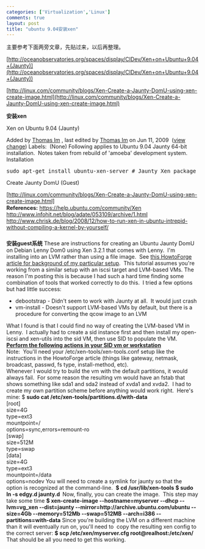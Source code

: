 ```yaml
--- 
categories: ['Virtualization','Linux']
comments: true
layout: post
title: "ubuntu 9.04安装xen"
---
```

主要参考下面两旁文章，先贴过来，以后再整理。

[http://oceanobservatories.org/spaces/display/CIDev/Xen+on+Ubuntu+9.04+(Jaunty)](http://oceanobservatories.org/spaces/display/CIDev/Xen+on+Ubuntu+9.04+(Jaunty))

[http://linux.com/community/blogs/Xen-Create-a-Jaunty-DomU-using-xen-create-image.html](http://linux.com/community/blogs/Xen-Create-a-Jaunty-DomU-using-xen-create-image.html)

**安装xen**

Xen on Ubuntu 9.04 (Jaunty) 

Added by <a href="http://oceanobservatories.org/spaces/display/~thim">Thomas Im</a> , last edited by <a href="http://oceanobservatories.org/spaces/display/~thim">Thomas Im</a> on Jun 11, 2009  (<a href="http://oceanobservatories.org/spaces/pages/diffpages.action?pageId=18353165&originalId=18353171">view change</a>) 
Labels:  
(None) 
Following applies to Ubuntu 9.04 Jaunty 64-bit installation.  Notes taken from rebuild of 'amoeba' development system. 
Installation
<pre>sudo apt-get install ubuntu-xen-server # Jaunty Xen package does not include the dom0 Xen kernel so these must be installed separately  wget http://security.debian.org/debian-security/pool/updates/main/l/linux-2.6/linux-modules-2.6.26-2-xen-amd64_2.6.26-15lenny3_amd64.deb wget http://security.debian.org/debian-security/pool/updates/main/l/linux-2.6/linux-image-2.6.26-2-xen-amd64_2.6.26-15lenny3_amd64.deb  sudo dpkg -i linux-modules-2.6.26-2-xen-amd64_2.6.26-15lenny3_amd64.deb linux-image-2.6.26-2-xen-amd64_2.6.26-15lenny3_amd64.deb  sudo apt-get install python2.5 shutdown -r now   sudo vim /etc/network/interfaces .. auto eth0 iface eth0 inet static   address xxx.xxx.xxx.xxx   gateway xxx.xxx.xxx.xxx   netmask 255.255.255.0   sudo vim /etc/resolv.conf ... domain ucsd.edu search ucsd.edu  nameserver xxx.xxx.xxx.xxx nameserver xxx.xxx.xxx.xxx   sudo /etc/init.d/networking restart  </pre>Create Jaunty DomU (Guest) 
[http://linux.com/community/blogs/Xen-Create-a-Jaunty-DomU-using-xen-create-image.html] 
<img src="http://oceanobservatories.org/spaces/images/icons/emoticons/information.gif" border="0" width="16" height="16" align="absMiddle"><br><strong><strong>References:</strong></strong> 
<a href="https://help.ubuntu.com/community/Xen">https://help.ubuntu.com/community/Xen</a><br><a href="http://www.infohit.net/blog/adate/053109/archive/1.html">http://www.infohit.net/blog/adate/053109/archive/1.html</a><br><a href="http://www.chrisk.de/blog/2008/12/how-to-run-xen-in-ubuntu-intrepid-without-compiling-a-kernel-by-yourself/">http://www.chrisk.de/blog/2008/12/how-to-run-xen-in-ubuntu-intrepid-without-compiling-a-kernel-by-yourself/</a> 
<h3></h3>

<strong>安装guest系统</strong>
These are instructions for creating an Ubuntu Jaunty DomU on Debian Lenny Dom0 using Xen 3.2.1 that comes with Lenny.  I'm installing into an LVM rather than using a file image.  See <a href="http://www.howtoforge.com/xen-live-migration-of-an-lvm-based-virtual-machine-with-iscsi-on-debian-lenny">this HowtoForge article for background of my particular setup</a>.  This tutorial assumes you're working from a similar setup with an iscsi target and LVM-based VMs. 
The reason I'm posting this is because I had such a hard time finding some combination of tools that worked correctly to do this.  I tried a few options but had little success: 
<ul>
<li>debootstrap - Didn't seem to work with Jaunty at all.  It would just crash </li>
<li>vm-install - Doesn't support LVM-based VMs by default, but there is a procedure for converting the qcow image to an LVM</li>
</ul>
What I found is that I could find no way of creating the LVM-based VM in Lenny.  I actually had to create a sid instance first and then install my open-iscsi and xen-utils into the sid VM, then use SID to populate the VM.  <br><u><strong>Perform the following actions in your SID vm or workstation</strong></u><br>
Note:  You'll need your /etc/xen-tools/xen-tools.conf setup like the instructions in the HowtoForge article (things like gateway, netmask, broadcast, passwd, fs type, install-method, etc).<br>
Whenever I would try to build the vm with the default partitions, it would always fail.  For some reason the resulting vm would have an fstab that shows something like sda1 and sda2 instead of xvda1 and xvda2.  I had to create my own partition scheme before anything would work right.  Here's mine: $ <strong>sudo cat /etc/xen-tools/partitions.d/with-data</strong><br>
[root]<br>
size=4G<br>
type=ext3<br>
mountpoint=/<br>
options=sync,errors=remount-ro<br>
[swap]<br>
size=512M<br>
type=swap<br>
[data]<br>
size=4G<br>
type=ext3<br>
mountpoint=/data<br>
options=nodev 
You will need to create a symlink for jaunty so that the option is recognized at the command-line.  
<strong>$ cd /usr/lib/xen-tools</strong> 
<strong>$ sudo ln -s edgy.d jaunty.d  </strong>
Now, finally, you can create the image.  This step may take some time 
<strong>$ xen-create-image --hostname=myserver --dhcp --lvm=vg_xen --dist=jaunty --mirror=http://archive.ubuntu.com/ubuntu --size=4Gb --memory=512Mb --swap=512MB --arch=i386 --partitions=with-data</strong> 
Since you're building the LVM on a different machine than it will eventually run on, you'll need to  copy the resulting xen config to the correct server: 
<strong>$ scp /etc/xen/myserver.cfg root@realhost:/etc/xen/</strong> 
That should be all you need to get this working. 

